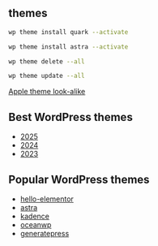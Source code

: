 ## themes
```bash
wp theme install quark --activate

wp theme install astra --activate

wp theme delete --all

wp theme update --all
```


[Apple theme look-alike](https://www.youtube.com/watch?v=G0X6e01YCd4)

## Best WordPress themes
- [2025](https://wordpress.org/themes/twentytwentyfive/)
- [2024](https://wordpress.org/themes/twentytwentyfour/)
- [2023](https://wordpress.org/themes/twentytwentythree/)



## Popular WordPress themes
- [hello-elementor](https://wordpress.org/themes/hello-elementor/)
- [astra](https://wordpress.org/themes/astra/)
- [kadence](https://wordpress.org/themes/kadence/)
- [oceanwp](https://wordpress.org/themes/oceanwp/)
- [generatepress](https://wordpress.org/themes/generatepress/)
